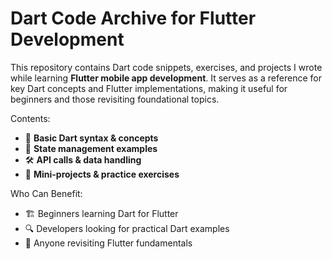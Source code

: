 # **Dart Code Archive for Flutter Development**

This repository contains Dart code snippets, exercises, and projects I wrote while learning **Flutter mobile app development**. It serves as a reference for key Dart concepts and Flutter implementations, making it useful for beginners and those revisiting foundational topics.  

Contents:  
- 🎯 **Basic Dart syntax & concepts**    
- 🔄 **State management examples**  
- 🛠️ **API calls & data handling**  
- 📝 **Mini-projects & practice exercises**  

Who Can Benefit:
- 🏗️ Beginners learning Dart for Flutter  
- 🔍 Developers looking for practical Dart examples  
- 📖 Anyone revisiting Flutter fundamentals  


